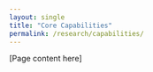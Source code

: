 ```yaml
---
layout: single
title: "Core Capabilities"
permalink: /research/capabilities/
---
```


[Page content here]
